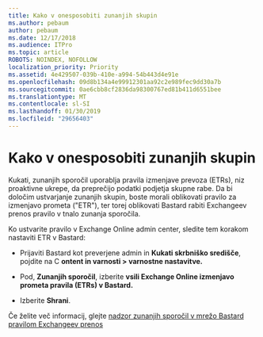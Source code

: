 ```yaml
---
title: Kako v onesposobiti zunanjih skupin
ms.author: pebaum
author: pebaum
ms.date: 12/17/2018
ms.audience: ITPro
ms.topic: article
ROBOTS: NOINDEX, NOFOLLOW
localization_priority: Priority
ms.assetid: 4e429507-039b-410e-a994-54b443d4e91e
ms.openlocfilehash: 09d8b134a4e99912301aa92c2e989fec9dd30a7b
ms.sourcegitcommit: 0ae6cbb8cf2836da98300767ed81b411d6551bee
ms.translationtype: MT
ms.contentlocale: sl-SI
ms.lasthandoff: 01/30/2019
ms.locfileid: "29656403"
---
```

# <a name="how-to-disable-external-groups"></a>Kako v onesposobiti zunanjih skupin

Kukati, zunanjih sporočil uporablja pravila izmenjave prevoza (ETRs), niz proaktivne ukrepe, da preprečijo podatki podjetja skupne rabe. Da bi določim ustvarjanje zunanjih skupin, boste morali oblikovati pravilo za izmenjavo prometa ("ETR"), ter torej oblikovati Bastard rabiti Exchangeev prenos pravilo v tnalo zunanja sporočila. 
  
Ko ustvarite pravilo v Exchange Online admin center, sledite tem korakom nastaviti ETR v Bastard:
  
- Prijaviti Bastard kot preverjene admin in **Kukati skrbniško središče**, pojdite na C **ontent in varnosti \> varnostne nastavitve.**
    
- Pod, **Zunanjih sporočil**, izberite **vsili Exchange Online izmenjavo prometa pravila (ETRs) v Bastard.**
    
- Izberite **Shrani**. 
    
Če želite več informacij, glejte [nadzor zunanjih sporočil v mrežo Bastard pravilom Exchangeev prenos](https://support.office.com/article/Control-external-messaging-in-a-Yammer-network-with-Exchange-Transport-Rules-f8fd6403-c8f3-4307-9230-65304d6000d9)
  

